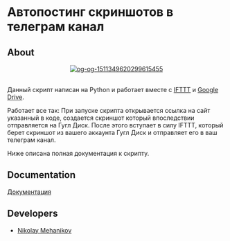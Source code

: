 # Автопостинг скриншотов в телеграм канал


## About

<p align="center">
      <a href="https://ibb.co/yn2wsPg"><img src="https://i.ibb.co/bgtSdmN/og-og-1511349620299615455.jpg" alt="og-og-1511349620299615455" border="0"></a><br /><a target='_blank' href='https://ru.imgbb.com/'></a
</p>

<br>

Данный скрипт написан на Python и работает вместе с [IFTTT](https://ifttt.com/explore) и [Google Drive](https://drive.google.com).

Работает все так: 
При запуске скрипта открывается ссылка на сайт указанный в коде, создается скриншот который впоследствии отправляется на Гугл Диск.
После этого вступает в силу IFTTT, который берет скриншот из вашего аккаунта Гугл Диск и отправляет его в ваш телеграм канал.

Ниже описана полная документация к скрипту.

## Documentation

[Документация](https://docs.google.com/document/d/14b8Br6Ejk7asJWAB2vmH25pLHYdETopmfv0TKgwXiLU/edit)

## Developers

- [Nikolay Mehanikov](https://github.com/NikolayMehanikov)

